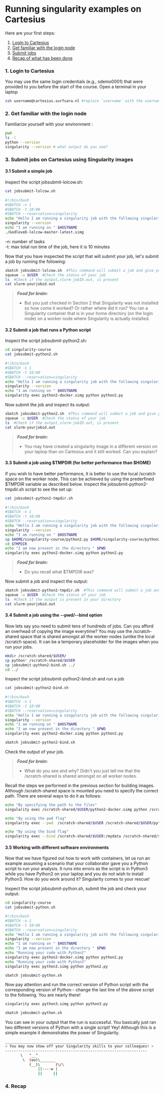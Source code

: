 # Running singularity examples on Cartesius

Here are your first steps:

1. [Login to Cartesius](#cartesius-login)
2. [Get familiar with the login node](#cartesius-env)
3. [Submit jobs](#job-submit)
4. [Recap of what has been done](#wrap-up)

### <a name="cartesius-login"></a> 1. Login to Cartesius

You may use the same login credentials (e.g., sdemo0001) that were  provided to you before the start of the course. Open a terminal in your laptop 
    
 ```sh
 ssh username@cartesius.surfsara.nl #replace `username` with the username assigned to you
 ```
  
### <a name="cartesius-env"></a> 2. Get familiar with the login node

Familiarize yourself with your environment :

 ```sh
 pwd
 ls -l
 python --version
 singularity --version # what output do you see?
 ```

### <a name="job-submit"></a> 3. Submit jobs on Cartesius using Singularity images

#### 3.1 Submit a simple job 

Inspect the script jobsubmit-lolcow.sh:
  
 ```sh
 cat jobsubmit-lolcow.sh
  
 #!/bin/bash
 #SBATCH -n 1
 #SBATCH -t 10:00
 #SBATCH --reservation=singularity
 echo "Hello I am running a singularity job with the following singularity version"
 singularity --version
 echo "I am running on " $HOSTNAME
 ./GodloveD-lolcow-master-latest.simg
 ```
 -n: number of tasks  
 -t: max total run time of the job, here it is 10 minutes
  
Now that you have inspected the script that will submit your job, let's submit a job by running the following:
  
 ```sh
 sbatch jobsubmit-lolcow.sh  #This command will submit a job and give you a job ID in return
 squeue -u $USER  #Check the status of your job
 ls  #Check if the output,slurm-jobID.out, is present
 cat slurm-yourjobid.out
 ```

> **_Food for brain:_**
>
> * But you just checked in Section 2 that Singularity was not installed so how come it worked? Or rather where did it run? You ran a Singularity container that is in your home directory (on the login node) on a worker node where Singularity is actually installed.

#### 3.2 Submit a job that runs a Python script

Inspect the script jobsubmit-python2.sh:

 ```sh
 cd singularity-course
 cat jobsubmit-python2.sh
  
 #!/bin/bash
 #SBATCH -n 1
 #SBATCH -t 10:00
 #SBATCH --reservation=singularity
 echo "Hello I am running a singularity job with the following singularity version"
 singularity --version
 echo "I am running on " $HOSTNAME
 singularity exec python2-docker.simg python python2.py
 ```
Now submit the job and inspect its output:
  
 ```sh
 sbatch jobsubmit-python2.sh  #This command will submit a job and give you a job ID in return
 squeue -u $USER  #Check the status of your job
 ls  #Check if the output,slurm-jobID.out, is present
 cat slurm-yourjobid.out
 ```

> **_Food for brain:_**
>
> * You may have created a singularity image in a different version on your laptop than on Cartesius and it still worked. Can you explain? 
    
#### 3.3 Submit a job using $TMPDIR (for better performance than $HOME)

If you wish to have better performance, it is better to use the local /scratch space on the worker node. This can be achieved  by using the prederfined $TMPDIR variable as described below. Inspect the jobsubmit-python2-tmpdir.sh script to see the set up:
 
 ```sh
 cat jobsubmit-python2-tmpdir.sh
  
 #!/bin/bash
 #SBATCH -n 1
 #SBATCH -t 10:00
 #SBATCH --reservation=singularity
 echo "Hello I am running a singularity job with the following singularity version"
 singularity --version
 echo "I am running on " $HOSTNAME
 cp $HOME/singularity-course/python2.py $HOME/singularity-course/python2-docker.simg $TMPDIR
 cd $TMPDIR
 echo "I am now present in the directory " $PWD
 singularity exec python2-docker.simg python python2.py
 ```
> **_Food for brain:_**
>
> * Do you recall what $TMPDIR was?
    
Now submit a job and inspect the output:
  
 ```sh
 sbatch jobsubmit-python2-tmpdir.sh  #This command will submit a job and give you a job ID in return  
 squeue -u $USER  #Check the status of your job
 ls  #Check if the output is present in your directory
 cat slurm-yourjobid.out
 ```
  
#### 3.4 Submit a job using the --pwd/--bind option

Now lets say you need to submit tens of hundreds of jobs. Can you afford an overhead of copying the image everytime? You may use the /scratch-shared space that is shared amongst all the worker nodes (unlike the local /scratch space). It can be a temporary placeholder for the images when you run your jobs.

 ```sh
 mkdir /scratch-shared/$USER/
 cp python* /scratch-shared/$USER  
 cp jobsubmit-python2-bind.sh ../
 cd ../
 ```
Inspect the script jobsubmit-python2-bind.sh and run a job

 ```sh
 cat jobsubmit-python2-bind.sh
  
 #!/bin/bash
 #SBATCH -n 1
 #SBATCH -t 10:00
 #SBATCH --reservation=singularity
 echo "Hello I am running a singularity job with the following singularity version"
 singularity --version
 echo "I am running on " $HOSTNAME
 echo "I am now present in the directory " $PWD
 singularity exec python2-docker.simg python python2.py
 
 sbatch jobsubmit-python2-bind.sh
 ```

Check the output of your job. 

> **_Food for brain:_**
>
> * What do you see and why? Didn't you just tell me that the /scratch-shared is shared amongst on all worker nodes.  
  
Recall the steps we performed in the previous section for building images. Although /scratch-shared space is mounted you need to specify the correct path. There are several ways to do it as follows:

  ```sh
  echo "By specifying the path to the files"
  singularity exec /scratch-shared/$USER/python2-docker.simg python /scratch-shared/$USER/python2.py   
  
  echo "By using the pwd flag"
  singularity exec --pwd  /scratch-shared/$USER /scratch-shared/$USER/python2-docker.simg python /scratch-shared/$USER/python2.py
  
  echo "By using the bind flag"
  singularity exec --bind /scratch-shared/$USER:/mydata /scratch-shared/$USER/python2-docker.simg python /mydata/python2.py
  ```
  
#### 3.5 Working with different software environments

Now that we have figured out how to work with containers, let us run an example assuming a scenario that your collaborator gave you a Python script to run your analysis. It runs into errors as the script is in Python3 while you have Python2 on your laptop and you do not wish to install Python3. How do you work around it? Singularity comes to your rescue!

Inspect the script jobsubmit-python.sh, submit the job and check your output:

```sh
cd singularity-course
cat jobsubmit-python.sh

#!/bin/bash
#SBATCH -n 1
#SBATCH -t 10:00
#SBATCH --reservation=singularity
echo "Hello I am running a singularity job with the following singularity version"
singularity --version
echo "I am running on " $HOSTNAME
echo "I am now present in the directory " $PWD
echo "Running your code with Python2"
singularity exec python2-docker.simg python python2.py
echo "Running your code with Python3"
singularity exec python3.simg python python2.py

sbatch jobsubmit-python.sh
```

Now pay attention and run the correct version of Python script with the corresponding version of Python - change the last line of the above script to the following. You are nearly there!

```sh
singularity exec python3.simg python python3.py

sbatch jobsubmit-python.sh
```

You can see in your output that the run is successful. You basically just ran two different versions of Python with a single script! Yey! Although this is a simple example it demonstrates the power of Singularity. 

 ```sh
 _________________________________________________________________
< You may now show off your Singularity skills to your colleagues! >
 -----------------------------------------------------------------
        \   ^__^
         \  (oo)\_______
            (__)\       )\/\
                ||----w |
                ||     ||


 ```

### <a name="wrap-up"></a> 4. Recap



